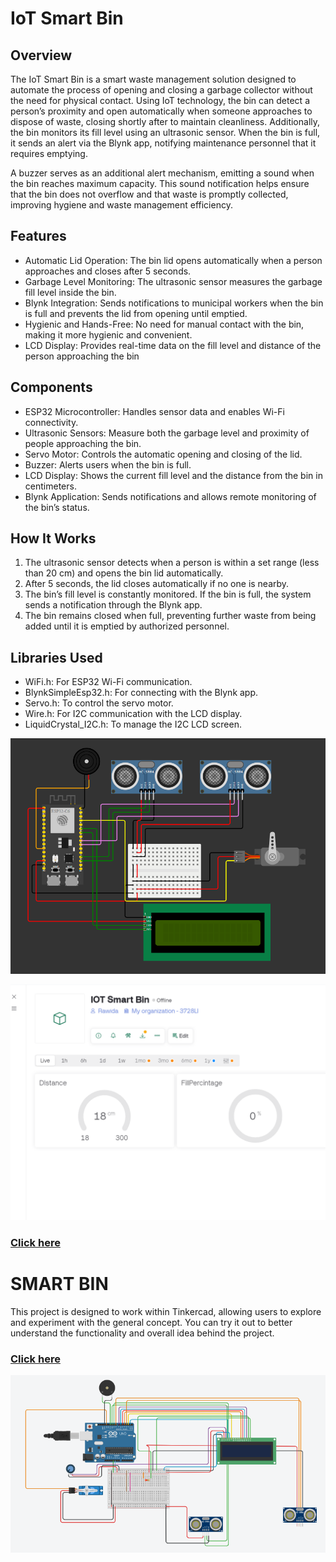 # IoT Smart Bin

## Overview

The IoT Smart Bin is a smart waste management solution designed to automate the process of opening and closing a garbage collector without the need for physical contact. Using IoT technology, the bin can detect a person’s proximity and open automatically when someone approaches to dispose of waste, closing shortly after to maintain cleanliness. Additionally, the bin monitors its fill level using an ultrasonic sensor. When the bin is full, it sends an alert via the Blynk app, notifying maintenance personnel that it requires emptying.

A buzzer serves as an additional alert mechanism, emitting a sound when the bin reaches maximum capacity. This sound notification helps ensure that the bin does not overflow and that waste is promptly collected, improving hygiene and waste management efficiency.



## Features
- Automatic Lid Operation: The bin lid opens automatically when a person approaches and closes after 5 seconds.
- Garbage Level Monitoring: The ultrasonic sensor measures the garbage fill level inside the bin.
- Blynk Integration: Sends notifications to municipal workers when the bin is full and prevents the lid from opening until emptied.
- Hygienic and Hands-Free: No need for manual contact with the bin, making it more hygienic and convenient.
- LCD Display: Provides real-time data on the fill level and distance of the person approaching the bin


## Components
- ESP32 Microcontroller: Handles sensor data and enables Wi-Fi connectivity.
- Ultrasonic Sensors: Measure both the garbage level and proximity of people approaching the bin.
- Servo Motor: Controls the automatic opening and closing of the lid.
- Buzzer: Alerts users when the bin is full.
- LCD Display: Shows the current fill level and the distance from the bin in centimeters.
- Blynk Application: Sends notifications and allows remote monitoring of the bin’s status.


## How It Works
1. The ultrasonic sensor detects when a person is within a set range (less than 20 cm) and opens the bin lid automatically.
2. After 5 seconds, the lid closes automatically if no one is nearby.
3. The bin’s fill level is constantly monitored. If the bin is full, the system sends a notification through the Blynk app.
4. The bin remains closed when full, preventing further waste from being added until it is emptied by authorized personnel.

## Libraries Used
- WiFi.h: For ESP32 Wi-Fi communication.
- BlynkSimpleEsp32.h: For connecting with the Blynk app.
- Servo.h: To control the servo motor.
- Wire.h: For I2C communication with the LCD display.
- LiquidCrystal_I2C.h: To manage the I2C LCD screen.

![IOT-BIN](https://github.com/Rawida-AlShereiqi/IOT-Smart-Bin/blob/refresh-2019/img/IOT-BIN.PNG)

![IOT-BIN](https://github.com/Rawida-AlShereiqi/IOT-Smart-Bin/blob/refresh-2019/img/Blynk.PNG)


### [Click here](https://wokwi.com/projects/413275697202905089)

# SMART BIN

This project is designed to work within Tinkercad, allowing users to explore and experiment with the general concept. 
You can try it out to better understand the functionality and overall idea behind the project. 


### [Click here](https://www.tinkercad.com/things/99JqoPQZ5KY-iot-smart-bin-?sharecode=pqr8HvEi0MeLVdUHV7Rw3ov7YVxDQipKlJSb1PkH68g)


![Smart-Bin](https://github.com/Rawida-AlShereiqi/IOT-Smart-Bin/blob/refresh-2019/img/Smart-Bin.PNG)
